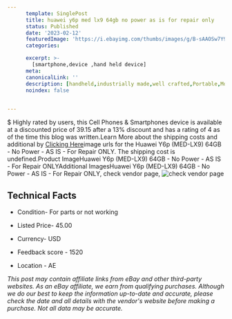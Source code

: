 ```yaml
---
      template: SinglePost
      title: huawei y6p med lx9 64gb no power as is for repair only
      status: Published
      date: '2023-02-12'
      featuredImage: 'https://i.ebayimg.com/thumbs/images/g/B-sAAOSw7Y9jKxWB/s-l225.jpg'
      categories: 

      excerpt: >-
        [smartphone,device ,hand held device]
      meta:
      canonicalLink: ''
      description: [handheld,industrially made,well crafted,Portable,Mobile,Compact,Convenient,Lightweight,Maneuverable,Man-portable,Miniature,Carriable,Hand-held,Light,Holdable,Transportable,Mobile device,Pocket-sized,On-the-go,Wireless,Cordless,Compact size,Convenient size, smartphone,device ,hand held device]
      noindex: false

        
---
```

$
    Highly rated by users, this Cell Phones & Smartphones device is available at a discounted price of 39.15 after a 13% discount and has a rating of 4 as of the time this blog was written.Learn More about the shipping costs and additional by [Clicking Here](https://www.ebay.com/itm/354291641322?hash=item527d6d6bea%3Ag%3AB-sAAOSw7Y9jKxWB&mkevt=1&mkcid=1&mkrid=711-53200-19255-0&campid=%253CePNCampaignId%253E&customid=%253CreferenceId%253E&toolid=10049)image urls for the Huawei Y6p (MED-LX9) 64GB - No Power - AS IS - For Repair ONLY. The shipping cost is undefined.Product ImageHuawei Y6p (MED-LX9) 64GB - No Power - AS IS - For Repair ONLYAdditional ImagesHuawei Y6p (MED-LX9) 64GB - No Power - AS IS - For Repair ONLY, check vendor page, ![check vendor page](https://origin-galleryplus.ebayimg.com/ws/web/354291641322_2_0_1/225x225.jpg,https://origin-galleryplus.ebayimg.com/ws/web/354291641322_3_0_1/225x225.jpg,https://origin-galleryplus.ebayimg.com/ws/web/354291641322_4_0_1/225x225.jpg,https://origin-galleryplus.ebayimg.com/ws/web/354291641322_5_0_1/225x225.jpg,https://origin-galleryplus.ebayimg.com/ws/web/354291641322_6_0_1/225x225.jpg,https://origin-galleryplus.ebayimg.com/ws/web/354291641322_7_0_1/225x225.jpg,https://origin-galleryplus.ebayimg.com/ws/web/354291641322_8_0_1/225x225.jpg,https://origin-galleryplus.ebayimg.com/ws/web/354291641322_9_0_1/225x225.jpg)
    
    

 ## Technical Facts 



     
      

 - Condition- For parts or not working 


      

 - Listed Price- 45.00 


      

 - Currency- USD 


      

 - Feedback score - 1520 


      

 - Location - AE 


      
      

 *_This post may contain affiliate links from eBay and other third-party websites. As an eBay affiliate, we earn from qualifying purchases. Although we do our best to keep the information up-to-date and accurate, please check the date and all details with the vendor's website before making a purchase. Not all data may be accurate._*



    
    
    
    
    